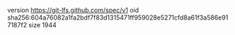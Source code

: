 version https://git-lfs.github.com/spec/v1
oid sha256:604a76082a1fa2bdf7f83d1315471ff959028e5271cfd8a61f3a586e917187f2
size 1944
